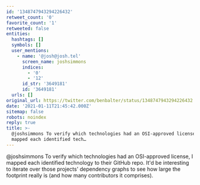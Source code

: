 ```yaml
---
id: '1348747943294226432'
retweet_count: '0'
favorite_count: '1'
retweeted: false
entities:
  hashtags: []
  symbols: []
  user_mentions:
    - name: '@josh@josh.tel'
      screen_name: joshsimmons
      indices:
        - '0'
        - '12'
      id_str: '3649181'
      id: '3649181'
  urls: []
original_url: https://twitter.com/benbalter/status/1348747943294226432
date: '2021-01-11T21:45:42.000Z'
sitemap: false
robots: noindex
reply: true
title: >-
  @joshsimmons To verify which technologies had an OSI-approved license, I
  mapped each identified tech…
---
```


@joshsimmons To verify which technologies had an OSI-approved license, I mapped each identified technology to their GitHub repo. It'd be interesting to iterate over those projects' dependency graphs to see how large the footprint really is (and how many contributors it comprises).